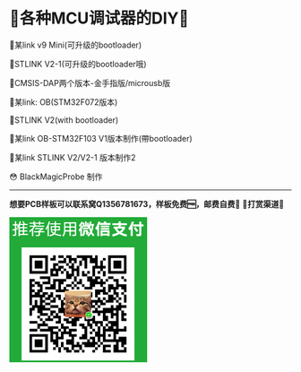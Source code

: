 # 🌠各种MCU调试器的DIY🌠

🤣某link v9 Mini(可升级的bootloader)

🤣STLINK V2-1(可升级的bootloader哦)

🤣CMSIS-DAP两个版本-金手指版/microusb版

🤣某link: OB(STM32F072版本)

🤣STLINK V2(with bootloader)

🤣某link OB-STM32F103 V1版本制作(帶bootloader)

🤣某link STLINK V2/V2-1 版本制作2

😳​ BlackMagicProbe 制作

------

**想要PCB样板可以联系窝Q1356781673，样板免费:free:，邮费自费:money_with_wings:**
**🎉打赏渠道🎉**

![](weixinpay.png)